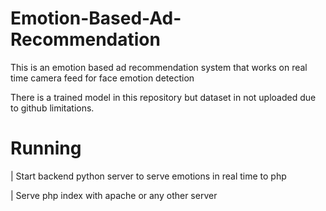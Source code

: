 # Emotion-Based-Ad-Recommendation
This is an emotion based ad recommendation system that works on real time camera feed for face emotion detection

There is a trained model in this repository but dataset in not uploaded due to github limitations.

# Running

| Start backend python server to serve emotions in real time to php

| Serve php index with apache or any other server
